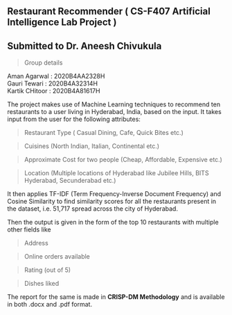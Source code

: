 ## Restaurant Recommender ( CS-F407 Artificial Intelligence Lab Project )
## Submitted to Dr. Aneesh Chivukula

>Group details

Aman Agarwal   : 2020B4AA2328H  
Gauri Tewari   : 2020B4A32314H    
Kartik CHitoor : 2020B4A81617H

The project makes use of Machine Learning techniques to recommend ten restaurants to a user living in Hyderabad, India, based on the input.
It takes input from the user for the following attributes:

> Restaurant Type ( Casual Dining, Cafe, Quick Bites etc.)

> Cuisines (North Indian, Italian, Continental etc.)

> Approximate Cost for two people (Cheap, Affordable, Expensive etc.)

> Location (Multiple locations of Hyderabad like Jubilee Hills, BITS Hyderabad, Secunderabad etc.)

It then applies TF-IDF (Term Frequency-Inverse Document Frequency) and Cosine Similarity to find similarity scores for all the restaurants
present in the dataset, i.e. 51,717 spread across the city of Hyderabad.

Then the output is given in the form of the top 10 restaurants with multiple other fields like
>Address

>Online orders available

>Rating (out of 5)

>Dishes liked

The report for the same is made in **CRISP-DM Methodology** and is available in both .docx and .pdf format. 
